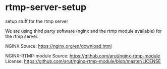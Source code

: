 # rtmp-server-setup
setup stuff for the rtmp server

We are using third party software (nginx and the rtmp module available) for the rtmp server.

NGINX
Source: https://nginx.org/en/download.html

NGINX-RTMP-module
Source: https://github.com/arut/nginx-rtmp-module
License: https://github.com/arut/nginx-rtmp-module/blob/master/LICENSE

